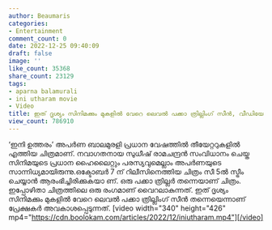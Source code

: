 ```yaml
---
author: Beaumaris
categories:
- Entertainment
comment_count: 0
date: 2022-12-25 09:40:09
draft: false
image: ''
like_count: 35368
share_count: 23129
tags:
- aparna balamurali
- ini utharam movie
- Video
title: ഇത് ദൃശ്യം സിനിമക്കും മുകളിൽ വേറെ ലെവൽ പക്കാ ത്രില്ലിംഗ് സീൻ, വീഡിയോ
view_count: 786910
---
```


‘ഇനി ഉത്തരം’ അപർണ ബാലമുരളി പ്രധാന വേഷത്തിൽ തീയേറ്ററുകളിൽ എത്തിയ ചിത്രമാണ്. നവാഗതനായ സുധീഷ് രാമചന്ദ്രൻ സംവിധാനം ചെയ്ത സിനിമയുടെ പ്രധാന ഹൈലൈറ്റും പരസ്യവുമെല്ലാം അപർണയുടെ സാന്നിധ്യമായിരുന്നു.ഒക്ടോബർ 7 ന് റിലീസിനെത്തിയ ചിത്രം സീ 5ൽ സ്ട്രീം ചെയ്യാൻ ആരംഭിച്ചിരിക്കുകയാ ണ്. ഒരു പക്കാ ത്രില്ലർ തന്നെയാണ് ചിത്രം. ഇപ്പോഴിതാ ചിത്രത്തിലെ ഒരു രംഗമാണ് വൈറലാകുന്നത്. ഇത് ദൃശ്യം സിനിമക്കും മുകളിൽ വേറെ ലെവൽ പക്കാ ത്രില്ലിംഗ് സീൻ തന്നെയെന്നാണ് പ്രേക്ഷകർ അവകാശപ്പെടുന്നത്. [video width="340" height="426" mp4="https://cdn.boolokam.com/articles/2022/12/iniutharam.mp4"][/video]